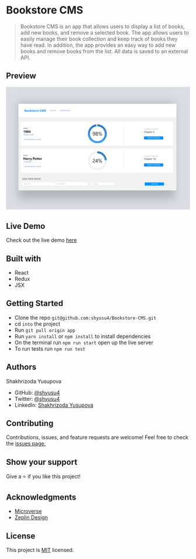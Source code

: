 # Bookstore CMS

> Bookstore CMS is an app that allows users to display a list of books, add new books, and remove a selected book. The app allows users to easily manage their book collection and keep track of books they have read. In addition, the app provides an easy way to add new books and remove books from the list. All data is saved to an external API.

## Preview

![Website preview](./src/mockup.png)

## Live Demo

Check out the live demo [here](https://bookstorecms-shyusu4.netlify.app/)

## Built with

- React
- Redux
- JSX

## Getting Started

- Clone the repo `git@github.com:shyusu4/Bookstore-CMS.git`
- cd `into` the project
- Run `git pull origin app`
- Run `yarn install` or `npm install` to install dependencies
- On the terminal run `npm run start` open up the live server
- To run tests run `npm run test`

## Authors

Shakhrizoda Yusupova

- GitHub: [@shyusu4](https://github.com/shyusu4)
- Twitter: [@shyusu4](https://twitter.com/shyusu4)
- LinkedIn: [Shakhrizoda Yusupova](https://www.linkedin.com/in/shyusu4/)

## Contributing

Contributions, issues, and feature requests are welcome!
Feel free to check the [issues page.](https://github.com/shyusu4/Bookstore-CMS/issues)

## Show your support

Give a ⭐️ if you like this project!

## Acknowledgments

- [Microverse](https://www.microverse.org/?gclid=CjwKCAiA5sieBhBnEiwAR9oh2qpbie6NAJFK_ubX7r--qxtgD2uq32IOR-58AOnrM7xH3sDXYtqcShoCTy4QAvD_BwE)
- [Zeplin Design](https://app.zeplin.io/project/5b35a9e13227086040f8eb75/screen/5b695e29bb8c844f118f9378)

## License

This project is [MIT](https://github.com/shyusu4/Bookstore-CMS/blob/main/MIT.md) licensed.

